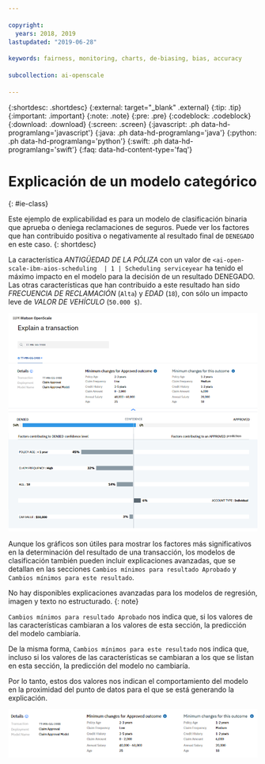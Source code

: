 ```yaml
---

copyright:
  years: 2018, 2019
lastupdated: "2019-06-28"

keywords: fairness, monitoring, charts, de-biasing, bias, accuracy

subcollection: ai-openscale

---
```


{:shortdesc: .shortdesc}
{:external: target="_blank" .external}
{:tip: .tip}
{:important: .important}
{:note: .note}
{:pre: .pre}
{:codeblock: .codeblock}
{:download: .download}
{:screen: .screen}
{:javascript: .ph data-hd-programlang='javascript'}
{:java: .ph data-hd-programlang='java'}
{:python: .ph data-hd-programlang='python'}
{:swift: .ph data-hd-programlang='swift'}
{:faq: data-hd-content-type='faq'}

# Explicación de un modelo categórico
{: #ie-class}

Este ejemplo de explicabilidad es para un modelo de clasificación binaria que aprueba o deniega reclamaciones de seguros. Puede ver los factores que han contribuido positiva o negativamente al resultado final de `DENEGADO` en este caso.
{: shortdesc}

La característica *ANTIGÜEDAD DE LA PÓLIZA* con un valor de `<ai-open-scale-ibm-aios-scheduling  | 1 | Scheduling serviceyear` ha tenido el máximo impacto en el modelo para la decisión de un resultado DENEGADO. Las otras características que han contribuido a este resultado han sido *FRECUENCIA DE RECLAMACIÓN* (`Alta`) y *EDAD* (`18`), con sólo un impacto leve de *VALOR DE VEHÍCULO* (`50.000 $`).

![Se muestra la clasificación binaria de explicabilidad con detalles sobre las reclamaciones denegadas y aprobadas](images/insight-explain-binary.png)

Aunque los gráficos son útiles para mostrar los factores más significativos en la determinación del resultado de una transacción, los modelos de clasificación también pueden incluir explicaciones avanzadas, que se detallan en las secciones `Cambios mínimos para resultado Aprobado` y `Cambios mínimos para este resultado`.

No hay disponibles explicaciones avanzadas para los modelos de regresión, imagen y texto no estructurado.
{: note}

`Cambios mínimos para resultado Aprobado` nos indica que, si los valores de las características cambiaran a los valores de esta sección, la predicción del modelo cambiaría.

De la misma forma, `Cambios mínimos para este resultado` nos indica que, incluso si los valores de las características se cambiaran a los que se listan en esta sección, la predicción del modelo no cambiaría.

Por lo tanto, estos dos valores nos indican el comportamiento del modelo en la proximidad del punto de datos para el que se está generando la explicación.

![Detalles de la clasificación binaria de explicabilidad con los cambios mínimos que serían necesarios para cambiar los resultados](images/insight-explain-binary2.png)
